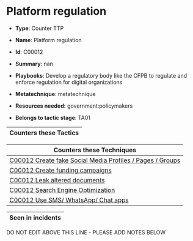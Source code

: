 # Platform regulation

* **Type**: Counter TTP

* **Name**: Platform regulation

* **Id**: C00012

* **Summary**: nan

* **Playbooks**: Develop a regulatory body like the CFPB to regulate and enforce regulation for digital organizations

* **Metatechnique**: metatechnique

* **Resources needed:** government:policymakers

* **Belongs to tactic stage**: TA01


| Counters these Tactics |
| ---------------------- |



| Counters these Techniques |
| ------------------------- |
| [C00012 Create fake Social Media Profiles / Pages / Groups](../techniques/C00012.md) |
| [C00012 Create funding campaigns](../techniques/C00012.md) |
| [C00012 Leak altered documents](../techniques/C00012.md) |
| [C00012 Search Engine Optimization](../techniques/C00012.md) |
| [C00012 Use SMS/ WhatsApp/ Chat apps](../techniques/C00012.md) |



| Seen in incidents |
| ----------------- |


DO NOT EDIT ABOVE THIS LINE - PLEASE ADD NOTES BELOW